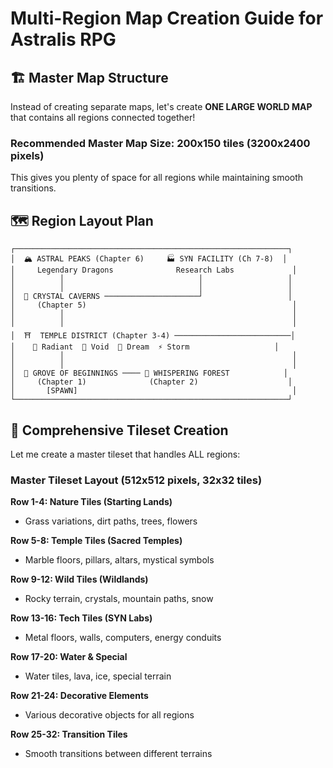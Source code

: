# Multi-Region Map Creation Guide for Astralis RPG

## 🏗️ Master Map Structure

Instead of creating separate maps, let's create **ONE LARGE WORLD MAP** that contains all regions connected together!

### **Recommended Master Map Size: 200x150 tiles (3200x2400 pixels)**

This gives you plenty of space for all regions while maintaining smooth transitions.

## 🗺️ Region Layout Plan

```
┌─────────────────────────────────────────────────────────────┐
│  🏔️ ASTRAL PEAKS (Chapter 6)     🏭 SYN FACILITY (Ch 7-8)  │
│     Legendary Dragons              Research Labs             │
│          │                              │                   │
│          │                              │                   │
│  💎 CRYSTAL CAVERNS ─────────────────────┘                   │
│     (Chapter 5)                                              │
│          │                                                   │
│          │                                                   │
│  ⛩️  TEMPLE DISTRICT (Chapter 3-4) ──────────────────────────│
│    🔆 Radiant  🌙 Void  💭 Dream  ⚡ Storm                   │
│          │                                                   │
│          │                                                   │
│  🌳 GROVE OF BEGINNINGS ──── 🌲 WHISPERING FOREST            │
│     (Chapter 1)              (Chapter 2)                    │
│       [SPAWN]                                                │
└─────────────────────────────────────────────────────────────┘
```

## 🎨 Comprehensive Tileset Creation

Let me create a master tileset that handles ALL regions:

### **Master Tileset Layout (512x512 pixels, 32x32 tiles)**

**Row 1-4: Nature Tiles (Starting Lands)**
- Grass variations, dirt paths, trees, flowers

**Row 5-8: Temple Tiles (Sacred Temples)**  
- Marble floors, pillars, altars, mystical symbols

**Row 9-12: Wild Tiles (Wildlands)**
- Rocky terrain, crystals, mountain paths, snow

**Row 13-16: Tech Tiles (SYN Labs)**
- Metal floors, walls, computers, energy conduits

**Row 17-20: Water & Special**
- Water tiles, lava, ice, special terrain

**Row 21-24: Decorative Elements**
- Various decorative objects for all regions

**Row 25-32: Transition Tiles**
- Smooth transitions between different terrains
```